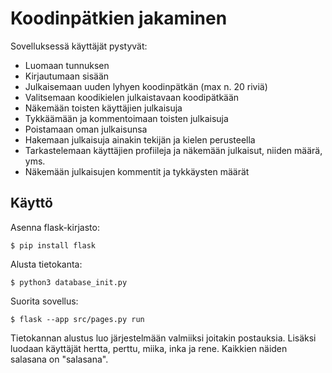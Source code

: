 # Koodinpätkien jakaminen

Sovelluksessä käyttäjät pystyvät:

- Luomaan tunnuksen
- Kirjautumaan sisään
- Julkaisemaan uuden lyhyen koodinpätkän (max n. 20 riviä)
- Valitsemaan koodikielen julkaistavaan koodipätkään
- Näkemään toisten käyttäjien julkaisuja
- Tykkäämään ja kommentoimaan toisten julkaisuja
- Poistamaan oman julkaisunsa
- Hakemaan julkaisuja ainakin tekijän ja kielen perusteella
- Tarkastelemaan käyttäjien profiileja ja näkemään julkaisut, niiden määrä, yms.
- Näkemään julkaisujen kommentit ja tykkäysten määrät

## Käyttö

Asenna flask-kirjasto:

```
$ pip install flask
```

Alusta tietokanta:

```
$ python3 database_init.py
```

Suorita sovellus:

```
$ flask --app src/pages.py run
```

Tietokannan alustus luo järjestelmään valmiiksi joitakin postauksia. Lisäksi luodaan käyttäjät hertta, perttu, miika, inka ja rene. Kaikkien näiden salasana on "salasana".
